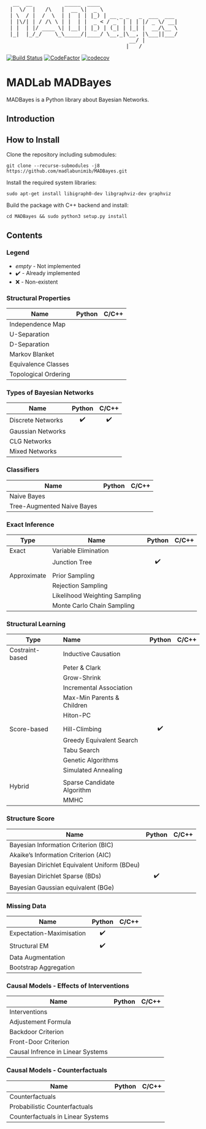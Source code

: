 <pre>
  __  __          _____  ____                        
 |  \/  |   /\   |  __ \|  _ \                       
 | \  / |  /  \  | |  | | |_) | __ _ _   _  ___  ___ 
 | |\/| | / /\ \ | |  | |  _ < / _` | | | |/ _ \/ __|
 | |  | |/ ____ \| |__| | |_) | (_| | |_| |  __/\__ \
 |_|  |_/_/    \_\_____/|____/ \__,_|\__, |\___||___/
                                      __/ |          
                                     |___/           
</pre>
[![Build Status](https://travis-ci.com/madlabunimib/MADBayes.svg?branch=master)](https://travis-ci.com/madlabunimib/MADBayes) [![CodeFactor](https://www.codefactor.io/repository/github/madlabunimib/madbayes/badge/master)](https://www.codefactor.io/repository/github/madlabunimib/madbayes/overview/master) [![codecov](https://codecov.io/gh/madlabunimib/MADBayes/branch/master/graph/badge.svg)](https://codecov.io/gh/madlabunimib/MADBayes)

# MADLab MADBayes

MADBayes is a Python library about Bayesian Networks.

## Introduction

## How to Install

Clone the repository including submodules:

    git clone --recurse-submodules -j8 https://github.com/madlabunimib/MADBayes.git

Install the required system libraries:

    sudo apt-get install libigraph0-dev libgraphviz-dev graphviz

Build the package with C++ backend and install:

    cd MADBayes && sudo python3 setup.py install

## Contents

### Legend

* *empty* - Not implemented
* :heavy_check_mark: - Already implemented
* :x: - Non-existent

### Structural Properties

| Name                 | Python | C/C++ |
| -------------------- | :----: | :---: |
| Independence Map     |        |       |
| U-Separation         |        |       |
| D-Separation         |        |       |
| Markov Blanket       |        |       |
| Equivalence Classes  |        |       |
| Topological Ordering |        |       |

### Types of Bayesian Networks

| Name              |       Python       |       C/C++        |
| ----------------- | :----------------: | :----------------: |
| Discrete Networks | :heavy_check_mark: | :heavy_check_mark: |
| Gaussian Networks |                    |                    |
| CLG Networks      |                    |                    |
| Mixed Networks    |                    |                    |

### Classifiers

| Name                       | Python | C/C++ |
| -------------------------- | :----: | :---: |
| Naive Bayes                |        |       |
| Tree-Augmented Naive Bayes |        |       |

### Exact Inference

| Type        | Name                          |       Python       | C/C++ |
| ----------- | ----------------------------- | :----------------: | :---: |
| Exact       | Variable Elimination          |                    |       |
|             | Junction Tree                 | :heavy_check_mark: |       |
|             |                               |                    |       |
| Approximate | Prior Sampling                |                    |       |
|             | Rejection Sampling            |                    |       |
|             | Likelihood Weighting Sampling |                    |       |
|             | Monte Carlo Chain Sampling    |                    |       |

### Structural Learning

| Type            | Name                       |       Python       | C/C++ |
| --------------- | :------------------------- | :----------------: | :---: |
| Costraint-based | Inductive Causation        |                    |       |
|                 | Peter & Clark              |                    |       |
|                 | Grow-Shrink                |                    |       |
|                 | Incremental Association    |                    |       |
|                 | Max-Min Parents & Children |                    |       |
|                 | Hiton-PC                   |                    |       |
|                 |                            |                    |       |
| Score-based     | Hill-Climbing              | :heavy_check_mark: |       |
|                 | Greedy Equivalent Search   |                    |       |
|                 | Tabu Search                |                    |       |
|                 | Genetic Algorithms         |                    |       |
|                 | Simulated Annealing        |                    |       |
|                 |                            |                    |       |
| Hybrid          | Sparse Candidate Algorithm |                    |       |
|                 | MMHC                       |                    |       |

### Structure Score

| Name                                         |       Python       | C/C++ |
| -------------------------------------------- | :----------------: | :---: |
| Bayesian Information Criterion (BIC)         |                    |       |
| Akaike’s Information Criterion (AIC)         |                    |       |
| Bayesian Dirichlet Equivalent Uniform (BDeu) |                    |       |
| Bayesian Dirichlet Sparse (BDs)              | :heavy_check_mark: |       |
| Bayesian Gaussian equivalent (BGe)           |                    |       |

### Missing Data

| Name                     |       Python       | C/C++ |
| ------------------------ | :----------------: | :---: |
| Expectation-Maximisation | :heavy_check_mark: |       |
| Structural EM            | :heavy_check_mark: |       |
| Data Augmentation        |                    |       |
| Bootstrap Aggregation    |                    |       |

### Causal Models - Effects of Interventions

| Name                              | Python | C/C++ |
| --------------------------------- | :----: | :---: |
| Interventions                     |        |       |
| Adjustement Formula               |        |       |
| Backdoor Criterion                |        |       |
| Front-Door Criterion              |        |       |
| Causal Infrence in Linear Systems |        |       |

### Causal Models - Counterfactuals

| Name                              | Python | C/C++ |
| --------------------------------- | :----: | :---: |
| Counterfactuals                   |        |       |
| Probabilistic Counterfactuals     |        |       |
| Counterfactuals in Linear Systems |        |       |
